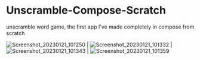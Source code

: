 # Unscramble-Compose-Scratch
unscramble word game, the first app I've made completely in compose from scratch




![Screenshot_20230121_101250](https://user-images.githubusercontent.com/68083360/213873931-e749055c-0853-44d9-a56a-c258c9a6d0c6.png)
| 
![Screenshot_20230121_101332](https://user-images.githubusercontent.com/68083360/213873949-1bfb2925-bfb1-4922-b9e8-2babe12e1b2d.png)
|
![Screenshot_20230121_101343](https://user-images.githubusercontent.com/68083360/213873950-6e5d7d6d-d5d8-4b2a-a419-5bd9719d1e1c.png)
|
![Screenshot_20230121_101359](https://user-images.githubusercontent.com/68083360/213873953-a388d852-9c17-4b81-ac8f-6da069c26eca.png)
